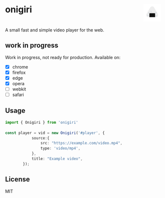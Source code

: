 <h1 style="display: flex; justify-content: space-between;">onigiri <img src="assets/onigiri.svg" style="height: 2em">
</h1>

A small fast and simple video player for the web.

## work in progress

Work in progress, not ready for production.
Available on:

- [X] chrome
- [X] firefox
- [X] edge
- [X] opera
- [ ] webkit
- [ ] safari

## Usage

```ts
import { Onigiri } from 'onigiri'

const player = vid = new Onigiri('#player', {
            source:{
                src: "https://example.com/video.mp4",
                type: 'video/mp4',
            },
            title: "Example video",
        });
```

## License

MIT
